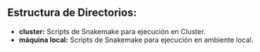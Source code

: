 ## Estructura de Directorios:
* **cluster:** Scripts de Snakemake para ejecución en Cluster.
* **máquina local:** Scripts de Snakemake para ejecución en ambiente local.
